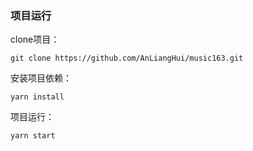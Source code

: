 ### 项目运行

clone项目：

```
git clone https://github.com/AnLiangHui/music163.git
```

安装项目依赖：

```
yarn install
```

项目运行：

```
yarn start
```
